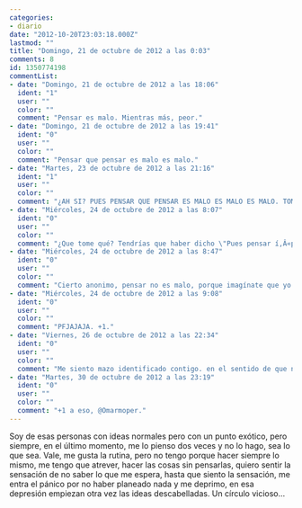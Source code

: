 ```yaml
---
categories:
- diario
date: "2012-10-20T23:03:18.000Z"
lastmod: ""
title: "Domingo, 21 de octubre de 2012 a las 0:03"
comments: 8
id: 1350774198
commentList:
- date: "Domingo, 21 de octubre de 2012 a las 18:06"
  ident: "1"
  user: ""
  color: ""
  comment: "Pensar es malo. Mientras más, peor."
- date: "Domingo, 21 de octubre de 2012 a las 19:41"
  ident: "0"
  user: ""
  color: ""
  comment: "Pensar que pensar es malo es malo."
- date: "Martes, 23 de octubre de 2012 a las 21:16"
  ident: "1"
  user: ""
  color: ""
  comment: "¿AH SI? PUES PENSAR QUE PENSAR ES MALO ES MALO ES MALO. TOMA ESA."
- date: "Miércoles, 24 de octubre de 2012 a las 8:07"
  ident: "0"
  user: ""
  color: ""
  comment: "¿Que tome qué? Tendrías que haber dicho \"Pues pensar í‚Â«pensar que pensar es malo es maloí‚Â», es malo\". Pero te he entendido, no pasa nada.  \n  \nNo pasa nada más que una cosa. Que redundar hasta ese punto sí que es malo porque es innecesario.  \nY más que nada porque no tienes ningún argumento para defender que pensar sea malo.  \n  \nA mí no me ha ido nada mal y no pienso dejar de hacerlo. Es más, cada vez me va mejor.  \n  \n¿No querrías haber dicho al principio de todo \"Pensar mal es malo\"? Ahí sí estoy muy de acuerdo.  \n  \nxDDDDD"
- date: "Miércoles, 24 de octubre de 2012 a las 8:47"
  ident: "0"
  user: ""
  color: ""
  comment: "Cierto anonimo, pensar no es malo, porque imagínate que yo voy y ni me pienso el apuñalarte (ejemplo bestia pero práctico) o violar a tu madre o suicidarme, creo que la gente se toma esa frase muy a la ligera y luego pasa lo que pasa."
- date: "Miércoles, 24 de octubre de 2012 a las 9:08"
  ident: "0"
  user: ""
  color: ""
  comment: "PFJAJAJA. +1."
- date: "Viernes, 26 de octubre de 2012 a las 22:34"
  ident: "0"
  user: ""
  color: ""
  comment: "Me siento mazo identificado contigo. en el sentido de que no hago cosas, pero no las hago o porque soy vago , o por que la inseguridad que me da la incertidumbre me lo impide, o las 2 cosas. A veces me pongo a hacerlas, pero al tiempo me canso y paro. Y eso es como calentar algo al microondas 2 min y sacar lo calentado a la hora, no vale de nada.  \n  \nMi consejo es que te conciences de las cosas que quieres hacer, y lo sientas como una obligación, aunque se que es díficil, pero con motivación TODO se consigue."
- date: "Martes, 30 de octubre de 2012 a las 23:19"
  ident: "0"
  user: ""
  color: ""
  comment: "+1 a eso, @Omarmoper."
---
```


Soy de esas personas con ideas normales pero con un punto exótico, pero siempre, en el último momento, me lo pienso dos veces y no lo hago, sea lo que sea. Vale, me gusta la rutina, pero no tengo porque hacer siempre lo mismo, me tengo que atrever, hacer las cosas sin pensarlas, quiero sentir la sensación de no saber lo que me espera, hasta que siento la sensación, me entra el pánico por no haber planeado nada y me deprimo, en esa depresión empiezan otra vez las ideas descabelladas. Un círculo vicioso...